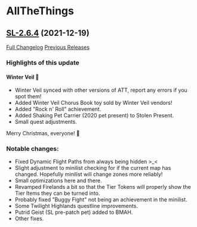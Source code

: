 # AllTheThings

## [SL-2.6.4](https://github.com/DFortun81/AllTheThings/tree/SL-2.6.4) (2021-12-19)
[Full Changelog](https://github.com/DFortun81/AllTheThings/compare/SL-2.6.3...SL-2.6.4) [Previous Releases](https://github.com/DFortun81/AllTheThings/releases)


### Highlights of this update

#### Winter Veil 🎄

- Winter Veil synced with other versions of ATT, report any errors if you spot them!
- Added Winter Veil Chorus Book toy sold by Winter Veil vendors!
- Added "Rock n' Roll" achievement.
- Added Shaking Pet Carrier (2020 pet present) to Stolen Present.
- Small quest adjustments.

Merry Christmas, everyone! 🎅

### Notable changes:

- Fixed Dynamic Flight Paths from always being hidden >_<
- Slight adjustment to minilist checking for if the current map has changed. Hopefully minilist will change zones more reliably!
- Small optimizations here and there.
- Revamped Firelands a bit so that the Tier Tokens will properly show the Tier Items they can be turned into.
- Probably fixed "Buggy Fight" not being an achievement in the minilist.
- Some Twilight Highlands questline improvements.
- Putrid Geist (SL pre-patch pet) added to BMAH.
- Other fixes.
